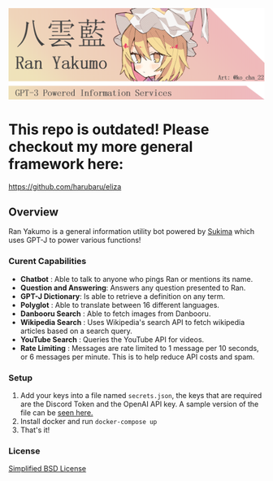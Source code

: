 ![logo](banner.png)

# This repo is outdated! Please checkout my more general framework here:
https://github.com/harubaru/eliza

## Overview
Ran Yakumo is a general information utility bot powered by [Sukima](https://github.com/hitomi-team/sukima) which uses GPT-J to power various functions!

### Curent Capabilities
- **Chatbot** : Able to talk to anyone who pings Ran or mentions its name.
- **Question and Answering**: Answers any question presented to Ran.
- **GPT-J Dictionary**: Is able to retrieve a definition on any term.
- **Polyglot** : Able to translate between 16 different languages.
- **Danbooru Search** : Able to fetch images from Danbooru.
- **Wikipedia Search** : Uses Wikipedia's search API to fetch wikipedia articles based on a search query.
- **YouTube Search** : Queries the YouTube API for videos.
- **Rate Limiting** : Messages are rate limited to 1 message per 10 seconds, or 6 messages per minute. This is to help reduce API costs and spam.

### Setup
1. Add your keys into a file named ``secrets.json``, the keys that are required are the Discord Token and the OpenAI API key. A sample version of the file can be [seen here.](sample_secrets.json)
2. Install docker and run ``docker-compose up``
3. That's it!

### License
[Simplified BSD License](LICENSE)
